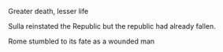 Greater death,
lesser life

Sulla reinstated the Republic
but the republic
had already fallen.

Rome stumbled to its fate
as a wounded man
